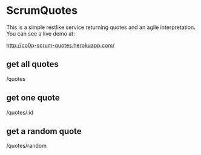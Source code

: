 # ScrumQuotes

This is a simple restlike service returning quotes and an agile interpretation. You can see a live demo at:

http://co0p-scrum-quotes.herokuapp.com/

## get all quotes
 
/quotes


## get one quote
 
/quotes/:id


## get a random quote
 
/quotes/random


